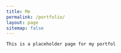 ```yaml
---
title: Me
permalink: /portfolio/
layout: page
sitemap: false
---
```


    This is a placeholder page for my portfol